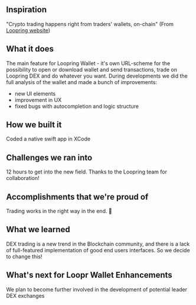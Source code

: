 ## Inspiration
"Crypto trading happens right from traders' wallets, on-chain" (From [Loopring website](https://loopring.org/))

## What it does
The main feature for Loopring Wallet - it's own URL-scheme for the possibility to open or download wallet and send transactions, trade on Loopring DEX and do whatever you want.
During developments we did the full analysis of the wallet and made a bunch of improvements:
- new UI elements
- improvement in UX
- fixed bugs with autocompletion and logic structure

## How we built it
Coded a native swift app in XCode

## Challenges we ran into
12 hours to get into the new field. Thanks to the Loopring team for collaboration!

## Accomplishments that we're proud of
Trading works in the right way in the end. :tada:

## What we learned
DEX trading is a new trend in the Blockchain community, and there is a lack of full-featured implementation of good end users interfaces. So we decide to change this!

## What's next for Loopr Wallet Enhancements
We plan to become further involved in the development of potential leader DEX exchanges
